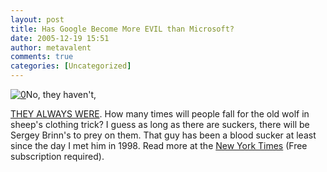 ```yaml
---
layout: post
title: Has Google Become More EVIL than Microsoft?
date: 2005-12-19 15:51
author: metavalent
comments: true
categories: [Uncategorized]
---
```

<!--Lead Photo --><a href="http://www.networkingpipeline.com/blog/archives/2005/12/has_google_beco.html"><img src="http://i.cmpnet.com/networkingpipeline/cmp_logo.gif" border="0" alt="0" /></a><!-- Commentary -->No, they haven't, 
<a href="http://www.networkingpipeline.com/blog/archives/2005/12/has_google_beco.html">THEY ALWAYS WERE</a>.  How many times will people fall for the old wolf in sheep's clothing trick?  I guess as long as there are suckers, there will be Sergey Brinn's to prey on them.  That guy has been a blood sucker at least since the day I met him in 1998.  Read more at the <a href="http://www.nytimes.com/2005/12/17/technology/17aol.html">New York Times</a> (Free subscription required).
